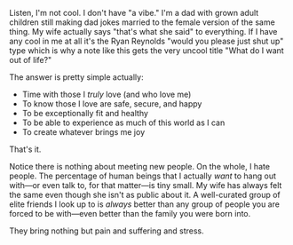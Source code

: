 Listen, I'm not cool. I don't have "a vibe." I'm a dad with grown adult children still making dad jokes married to the female version of the same thing. My wife actually says "that's what she said" to everything. If I have any cool in me at all it's the Ryan Reynolds "would you please just shut up" type which is why a note like this gets the very uncool title "What do I want out of life?"

The answer is pretty simple actually:

- Time with those I *truly* love (and who love me)
- To know those I love are safe, secure, and happy
- To be exceptionally fit and healthy
- To be able to experience as much of this world as I can
- To create whatever brings me joy

That's it. 

Notice there is nothing about meeting new people. On the whole, I hate people. The percentage of human beings that I actually _want_ to hang out with—or even talk to, for that matter—is tiny small. My wife has always felt the same even though she isn't as public about it.  A well-curated group of elite friends I look up to is _always_ better than any group of people you are forced to be with—even better than the family you were born into.

They bring nothing but pain and suffering and stress.

